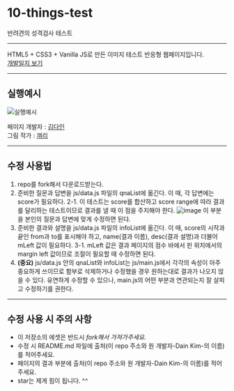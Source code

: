 
# 10-things-test
반려견의 성격검사 테스트
- - -
HTML5 + CSS3 + Vanilla JS로 만든 이미지 테스트 반응형 웹페이지입니다.  
[개발일지 보기](https://dev-dain.tistory.com/22?category=816329)  

---
## 실행예시

![실행예시](https://img1.daumcdn.net/thumb/R1280x0/?scode=mtistory2&fname=https%3A%2F%2Fk.kakaocdn.net%2Fdn%2FEwF2m%2FbtqDGIAgKyB%2FGK4kXuHrFzJL2Q9p4GKIYk%2Fimg.gif)

페이지 개발자 : [김다인](https://dev-dain.tistory.com)  
그림 작가 : [껴리](https://instagram.com/gyeoly27)  
- - -
## 수정 사용법
1. repo를 fork해서 다운로드받는다.
2. 준비한 질문과 답변을 js/data.js 파일의 qnaList에 옮긴다. 이 때, 각 답변에는 score가 필요하다.
	2-1. 이 테스트는 score를 합산하고 score range에 따라 결과를 달리하는 테스트이므로 결과를 낼 때 이 점을 주지해야 한다.
	![image](https://user-images.githubusercontent.com/43867665/126623637-19d87e7c-d36f-4eb3-896e-714dd44dcca4.png)
	이 부분을 본인의 질문과 답변에 맞게 수정하면 된다.
3. 준비한 결과와 설명을 js/data.js 파일의 infoList에 옮긴다. 이 때, score의 시작과 끝인 from과 to를 표시해야 하고, name(결과 이름), desc(결과 설명)과 더불어 mLeft 값이 필요하다.
	3-1. mLeft 값은 결과 페이지의 점수 바에서 핀 위치에서의 margin left 값이므로 조절이 필요할 때 수정하면 된다.
4. **(중요)** js/data.js 안의 qnaList와 infoList는 js/main.js에서 각각의 속성이 아주 중요하게 쓰이므로 함부로 삭제하거나 수정했을 경우 원하는대로 결과가 나오지 않을 수 있다. 유연하게 수정할 수 있으나, main.js의 어떤 부분과 연관되는지 잘 살피고 수정하기를 권한다.  
---
## 수정 사용 시 주의 사항
- 이 저장소의 에셋은 반드시 *fork해서 가져가주세요.* 
- 수정 시 README.md 파일에 출처(이 repo 주소와 원 개발자-Dain Kim-의 이름)를 적어주세요.
- 페이지의 결과 부분에 출처(이 repo 주소와 원 개발자-Dain Kim-의 이름)를 적어주세요.
- star는 제게 힘이 됩니다. ^^
